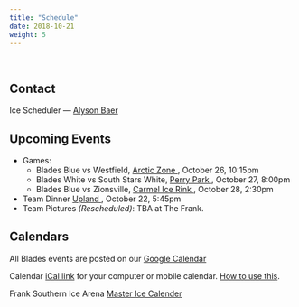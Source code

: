 ```yaml
---
title: "Schedule"
date: 2018-10-21
weight: 5
---
```


<div class="sponsorcontainer">
  <a id="schedule-a1" href="#"><img id="schedule-s1" class="image sponsor"></a>
  <a id="schedule-a2" href="#"><img id="schedule-s2" class="image sponsor"></a>
</div>

Contact
-------
Ice Scheduler &mdash; [Alyson Baer <span class="icon fa-envelope-o"></span>][alyson]

Upcoming Events
---------------
* Games:
  - Blades Blue vs Westfield, [Arctic Zone <span class="icon fa-map-marker"></span>][arcticzone], October 26, 10:15pm
  - Blades White vs South Stars White, [Perry Park <span class="icon fa-map-marker"></span>][perry], October 27, 8:00pm
  - Blades Blue vs Zionsville, [Carmel Ice Rink <span class="icon fa-map-marker"></span>][carmel], October 28, 2:30pm
* Team Dinner [Upland <span class="icon fa-map-marker"></span>][upland], October 22, 5:45pm
* Team Pictures *(Rescheduled)*: TBA at The Frank.

Calendars
---------
All Blades events are posted on our [Google Calendar <span class="icon fa-calendar"></span>][cal]

Calendar [iCal link][ical] for your computer or mobile calendar. [How to use this][calsupport].

Frank Southern Ice Arena [Master Ice Calender <span class="icon fa-calendar"></span>][fcal]

[alyson]: mailto:alysonebaer@gmail.com
[basswood]: https://www.google.com/maps/place/Basswood+Apartments,+1000+S+Basswood+Cir,+Bloomington,+IN+47403/@39.1518655,-86.5708355,17z/data=!4m2!3m1!1s0x886c677a6ac12c4d:0x830c6aebc265b08
[cal]: https://calendar.google.com/calendar/embed?src=epsc9ra4unbaelg6bns4r4ifro%40group.calendar.google.com&ctz=America/New_York
[carmel]: https://maps.google.com/maps?hl=en&q=Carmel%20Ice%20Rink%2C%201040%203rd%20Ave%20SW%2C%20Carmel%2C%20IN%2046032%2C%20USA
[compton]: https://maps.google.com/maps?hl=en&q=Compton%20Family%20Ice%20Arena%2C%20100%20Compton%20Family%20Ice%20Arena%2C%20Notre%20Dame%2C%20IN%2046556%2C%20USA
[culver]: https://maps.google.com/maps?hl=en&q=Culver%20Academies%2C%201300%20Academy%20Rd%2C%20Culver%2C%20IN%2046511%2C%20USA
[edge]: https://maps.google.com/maps?hl=en&q=Edge%20Ice%20Center%2C%201400%20Hickman%20Ave%2C%20Owensboro%2C%20KY%2042301%2C%20USA
[fcal]: https://calendar.google.com/calendar/embed?src=bloomington.in.gov_v7slvuin2lg2uajqbna2hbkts0@group.calendar.google.com&ctz=America/New_York
[ical]: https://calendar.google.com/calendar/ical/epsc9ra4unbaelg6bns4r4ifro%40group.calendar.google.com/public/basic.ics
[frank]: https://www.google.com/maps/place/2100+S+Henderson+St,+Bloomington,+IN+47401/@39.1412293,-86.529133,17z/data=!3m1!4b1!4m5!3m4!1s0x886c66590dd701f1:0x2c4224b76654f9a2!8m2!3d39.1412252!4d-86.526939
[fuel]: https://maps.google.com/maps?hl=en&q=Fuel%20Tank%20at%20Fishers%2C%209022%20E%20126th%20St%2C%20Fishers%2C%20IN%2046038%2C%20USA
[millenium]: https://www.google.com/maps/place/1200+S+Rolling+Ridge+Way,+Bloomington,+IN+47403/@39.153483,-86.5642924,17z/data=!3m1!4b1!4m5!3m4!1s0x886c6772fc3d8eed:0xf8f1ac9feafe940!8m2!3d39.1534789!4d-86.5621037
[coliseum]: https://www.google.com/maps/place/Indiana+Farmers+Coliseum/@39.8276805,-86.1371959,17z/data=!3m1!4b1!4m5!3m4!1s0x886b51783899e365:0xc4b58965029cc570!8m2!3d39.8276805!4d-86.1350072
[popweaver]: https://maps.google.com/maps?hl=en&q=Pop%20Weaver%20Youth%20Pavilion%2C%201202%20E%2038th%20St%2C%20Indianapolis%2C%20IN%2046205%2C%20USA
[hamilton]: https://maps.google.com/maps?hl=en&q=Hamilton%20Center%20Ice%20Arena%2C%202501%20Lincoln%20Park%20Dr%2C%20Columbus%2C%20IN%2047201%2C%20USA
[arcticzone]: https://maps.google.com/maps?hl=en&q=Arctic%20Zone%20Iceplex%2C%2016616%20Southpark%20Dr%2C%20Westfield%2C%20IN%2046074%2C%20USA
[icebox]: https://maps.google.com/maps?hl=en&q=The%20Ice%20Box%20Skating%20Rink%2C%201421%20S%20Walnut%20St%2C%20South%20Bend%2C%20IN%2046619%2C%20USA
[perry]: https://maps.google.com/maps?hl=en&q=Perry%20Park%20Ice%20Rink%2C%20451%20East%20Stop%2011%20Road%2C%20Indianapolis%2C%20IN%2C%20United%20States
[midwest]: https://maps.google.com/maps?hl=en&q=Midwest%20Training%20%26%20Ice%20Center%2C%2010600%20White%20Oak%20Ave%2C%20Dyer%2C%20IN%2046311%2C%20USA
[swonder]: https://maps.google.com/maps?hl=en&q=Swonder%20Ice%20Arena%2C%20209%20N%20Boeke%20Rd%2C%20Evansville%2C%20IN%2047711%2C%20USA
[calsupport]: https://support.google.com/calendar/answer/37100?hl=en
[upland]: https://maps.google.com/maps?hl=en&q=Upland%20Brewing%20Co%2C%20350%20W%2011th%20St%2C%20Bloomington%2C%20IN%2047404%2C%20USA
